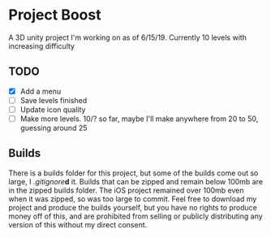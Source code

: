 # Project Boost
A 3D unity project I'm working on as of 6/15/19. Currently 10 levels with increasing difficulty
## TODO
-[x] Add a menu
-[ ] Save levels finished
-[ ] Update icon quality
-[ ] Make more levels. 10/? so far, maybe I'll make anywhere from 20 to 50, guessing around 25
## Builds
There is a builds folder for this project, but some of the builds come out so large, I *.gitignore***d** it. Builds that can be zipped and remain below 100mb are in the zipped builds folder. The iOS project remained over 100mb even when it was zipped, so was too large to commit. Feel free to download my project and produce the builds yourself, but you have no rights to produce money off of this, and are prohibited from selling or publicly distributing any version of this without my direct consent.
